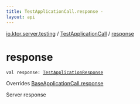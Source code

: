 ```yaml
---
title: TestApplicationCall.response - 
layout: api
---
```


<div class='api-docs-breadcrumbs'><a href="../index.html">io.ktor.server.testing</a> / <a href="index.html">TestApplicationCall</a> / <a href="./response.html">response</a></div>

# response

<div class="signature"><code><span class="keyword">val </span><span class="identifier">response</span><span class="symbol">: </span><a href="../-test-application-response/index.html"><span class="identifier">TestApplicationResponse</span></a></code></div>

Overrides <a href="../../io.ktor.server.engine/-base-application-call/response.html">BaseApplicationCall.response</a>

Server response

